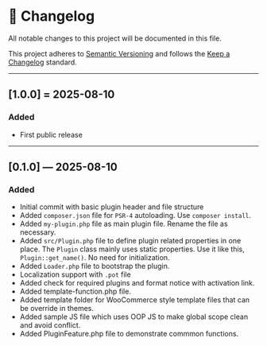 # 📄 Changelog

All notable changes to this project will be documented in this file.

This project adheres to [Semantic Versioning](https://semver.org/) and follows the [Keep a Changelog](https://keepachangelog.com/en/1.0.0/) standard.

---

## [1.0.0] = 2025-08-10

### Added
- First public release

---

## [0.1.0] — 2025-08-10

### Added
- Initial commit with basic plugin header and file structure
- Added `composer.json` file for `PSR-4` autoloading. Use `composer install`.
- Added `my-plugin.php` file as main plugin file. Rename the file as necessary.
- Added `src/Plugin.php` file to define plugin related properties in one place. The `Plugin` class mainly uses static properties. Use it like this, `Plugin::get_name()`. No need for initialization.
- Added `Loader.php` file to bootstrap the plugin.
- Localization support with `.pot` file
- Added check for required plugins and format notice with activation link.
- Added template-function.php file.
- Added template folder for WooCommerce style template files that can be override in themes.
- Added sample JS file which uses OOP JS to make global scope clean and avoid conflict.
- Added PluginFeature.php file to demonstrate commmon functions.